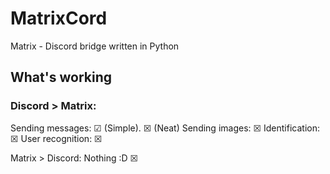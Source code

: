 # MatrixCord

Matrix - Discord bridge written in Python

## What's working
### Discord > Matrix:
Sending messages: ☑ (Simple). ☒ (Neat)
Sending images: ☒
Identification: ☒
User recognition: ☒

Matrix > Discord:
Nothing :D ☒
